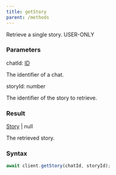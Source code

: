 ```yaml
---
title: getStory
parent: /methods
---
```


Retrieve a single story.<span class="select-none"> <span class="inline-flex w-fit items-center"><span class="w-fit bg-dbt px-1.5 rounded-md select-none text-fgt text-[10px]">USER-ONLY</span></span> </span>

### Parameters 

<div class="flex flex-col gap-3"><div><div class="font-mono" id="p_chatId" data-anchor><span class="font-bold">chatId</span><span class="opacity-50">:</span> <a href="/gh/types/id"  >ID</a></div><div class="pl-3"><div class="no-margin">

The identifier of a chat.

</div></div></div><div><div class="font-mono" id="p_storyId" data-anchor><span class="font-bold">storyId</span><span class="opacity-50">:</span> <span>number</span></div><div class="pl-3"><div class="no-margin">

The identifier of the story to retrieve.

</div></div></div></div>

### Result 

<div class="font-mono"><a href="/gh/types/story"  >Story</a> <span class="opacity-50">|</span> <span>null</span></div><div class="pl-3"><div class="no-margin">

The retrieved story.

</div></div>

### Syntax

```ts
await client.getStory(chatId, storyId);
```



